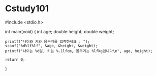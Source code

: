 # Cstudy101
#include <stdio.h>

int main(void)
{
    int age;
    double height;
    double weight;
    
    printf("나이와 키와 몸무게를 입력하세요 : ");
    scanf("%d%lf%lf", &age, &height, &weight);
    printf("나이는 %d살, 키는 %.1lfcm, 몸무게는 %lfkg입니다\n", age, height);
    
    return 0;
}
